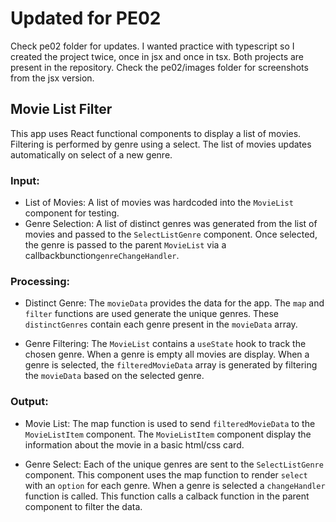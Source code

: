 # Updated for PE02

Check pe02 folder for updates. I wanted practice with typescript so I created the project twice, once in jsx and once in tsx. Both projects are present in the repository. Check the pe02/images folder for screenshots from the jsx version.

## Movie List Filter

This app uses React functional components to display a list of
movies. Filtering is performed by genre using a select. The list of movies updates automatically on select of a new genre.

### Input:

- List of Movies: A list of movies was hardcoded into the `MovieList` component for testing.
- Genre Selection: A list of distinct genres was generated from the list of movies and passed to the `SelectListGenre` component. Once selected, the genre is passed to the parent `MovieList` via a callbackbunction`genreChangeHandler`.

### Processing:

- Distinct Genre: The `movieData` provides the data for the app. The `map` and `filter` functions are used generate the unique genres. These `distinctGenres` contain each genre present in the `movieData` array.

- Genre Filtering: The `MovieList` contains a `useState` hook to track the chosen genre. When a genre is empty all movies are display. When a genre is selected, the `filteredMovieData` array is generated by filtering the `movieData` based on the selected genre.

### Output:

- Movie List: The map function is used to send `filteredMovieData` to the `MovieListItem` component. The `MovieListItem` component display the information about the movie in a basic html/css card.

- Genre Select: Each of the unique genres are sent to the `SelectListGenre` component. This component uses the map function to render `select` with an `option` for each genre. When a genre is selected a `changeHandler` function is called. This function calls a calback function in the parent component to filter the data.
